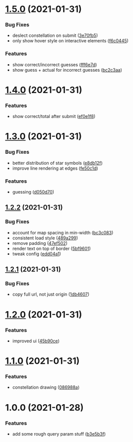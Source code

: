 # [1.5.0](https://github.com/SweetheartSquad/ggj2021/compare/v1.4.0...v1.5.0) (2021-01-31)


### Bug Fixes

* deslect constellation on submit ([3e70fb5](https://github.com/SweetheartSquad/ggj2021/commit/3e70fb5a46f24e7a7eb1b8589136ab042975157f))
* only show hover style on interactive elements ([f6c0445](https://github.com/SweetheartSquad/ggj2021/commit/f6c0445d54e4d0f6d2dc1e1fff44f8a8fd4ce48f))


### Features

* show correct/incorrect guesses ([fff6e7d](https://github.com/SweetheartSquad/ggj2021/commit/fff6e7d83ed04c02589695498583e76b1fca1483))
* show guess + actual for incorrect guesses ([bc2c3aa](https://github.com/SweetheartSquad/ggj2021/commit/bc2c3aaea8cd9881cad1c5ea659f936a5e46f597))

# [1.4.0](https://github.com/SweetheartSquad/ggj2021/compare/v1.3.0...v1.4.0) (2021-01-31)


### Features

* show correct/total after submit ([ef0e1f8](https://github.com/SweetheartSquad/ggj2021/commit/ef0e1f8ae0af842bd4b2678b00a197582f7a3488))

# [1.3.0](https://github.com/SweetheartSquad/ggj2021/compare/v1.2.2...v1.3.0) (2021-01-31)


### Bug Fixes

* better distribution of star symbols ([e8db12f](https://github.com/SweetheartSquad/ggj2021/commit/e8db12f5ba0ee3f0690eda5916e653ea5a4c4b1d))
* improve line rendering at edges ([fe50c1d](https://github.com/SweetheartSquad/ggj2021/commit/fe50c1d428e1fee5103e0622d81fe2bc80120f87))


### Features

* guessing ([d050d70](https://github.com/SweetheartSquad/ggj2021/commit/d050d70d201e468ae666cc8124f9fad7796eb32b))

## [1.2.2](https://github.com/SweetheartSquad/ggj2021/compare/v1.2.1...v1.2.2) (2021-01-31)


### Bug Fixes

* account for map spacing in min-width ([bc3c083](https://github.com/SweetheartSquad/ggj2021/commit/bc3c0836fdbc69f23c891dc88d83578065f08b5e))
* consistent load style ([489a299](https://github.com/SweetheartSquad/ggj2021/commit/489a2995f09473daee6172c69dbd87795ae4239c))
* remove padding ([47ef502](https://github.com/SweetheartSquad/ggj2021/commit/47ef5025f19432253b45c1120fc642c09dc17644))
* render text on top of border ([5bf9601](https://github.com/SweetheartSquad/ggj2021/commit/5bf96013280069ab4b4ee03c523183811fae4642))
* tweak config ([edd04a1](https://github.com/SweetheartSquad/ggj2021/commit/edd04a17806e86f598d1fc384edfb75b00a1d63b))

## [1.2.1](https://github.com/SweetheartSquad/ggj2021/compare/v1.2.0...v1.2.1) (2021-01-31)


### Bug Fixes

* copy full url, not just origin ([1db4607](https://github.com/SweetheartSquad/ggj2021/commit/1db460733a0328453523a583cab82fcf3839a0de))

# [1.2.0](https://github.com/SweetheartSquad/ggj2021/compare/v1.1.0...v1.2.0) (2021-01-31)


### Features

* improved ui ([45b90ce](https://github.com/SweetheartSquad/ggj2021/commit/45b90ce0843292d088d6229724ce0f0592a8d265))

# [1.1.0](https://github.com/SweetheartSquad/ggj2021/compare/v1.0.0...v1.1.0) (2021-01-31)


### Features

* constellation drawing ([086988a](https://github.com/SweetheartSquad/ggj2021/commit/086988a0c665dd537f793320b183ee9359c988e8))

# 1.0.0 (2021-01-28)


### Features

* add some rough query param stuff ([b3e5b3f](https://github.com/SweetheartSquad/ggj2021/commit/b3e5b3f3d0ae7c95fcc5a64022dd596cad7cf0bc))
